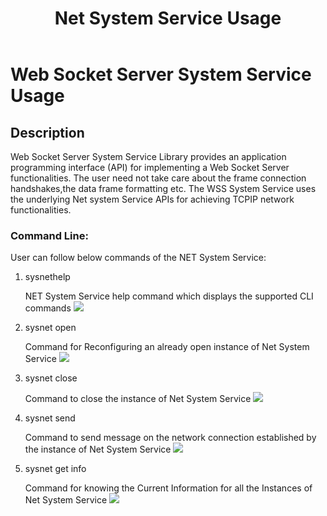 ﻿---
grand_parent: Harmony 3 PIC32MZW1 wireless system services package
parent: Web Socket Server System Service
title: Net System Service Usage
has_toc: true
nav_order: 2
---

# Web Socket Server System Service Usage
## Description
Web Socket Server System Service Library provides an application programming interface (API) for implementing a Web Socket Server functionalities. The user need not take care about the frame connection handshakes,the data frame formatting etc.   The WSS System Service uses the underlying Net system  Service APIs for achieving TCPIP network functionalities. 

### Command Line:
User can follow below commands of the NET System Service: 

1. sysnethelp 
    
    NET System Service help command which displays the supported CLI commands
    ![](./images/sysnethelp_cli.png)

2. sysnet open 
    
     Command for Reconfiguring an already open instance of Net System Service 
    ![](./images/sysnetopen_cli.png)

3. sysnet close 

    Command to close the instance of Net System Service 
    ![](./images/sysnetclose_cli.png)

4. sysnet send 

    Command to send message on the network connection established by the instance of Net System Service 
    ![](./images/sysnetsend_cli.png)

5. sysnet get info 
    
    Command for knowing the Current Information for all the Instances of Net System Service 
    ![](./images/sysnetgetinfo_cli.png)



